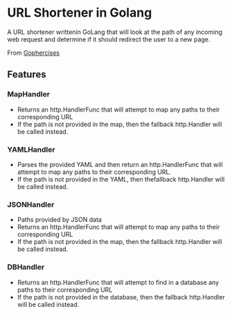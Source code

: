 # URL Shortener in Golang 

A URL shortener writtenin GoLang that will look at the path of any incoming web request and determine if it should redirect the user to a new page.


From [Gophercises](https://gophercises.com/)


## Features 
### MapHandler
- Returns an http.HandlerFunc that will attempt to map any paths to their corresponding URL 
- If the path is not provided in the map, then the fallback http.Handler will be called instead.

### YAMLHandler
- Parses the provided YAML and then return an http.HandlerFunc that will attempt to map any paths to their corresponding URL. 
- If the path is not provided in the YAML, then thefallback http.Handler  will be called instead.

### JSONHandler 
- Paths provided by JSON data
- Returns an http.HandlerFunc that will attempt to map any paths to their corresponding URL 
- If the path is not provided in the map, then the fallback http.Handler will be called instead.


### DBHandler
- Returns an http.HandlerFunc that will attempt to find in a database any paths to their corresponding URL 
- If the path is not provided in the database, then the fallback http.Handler will be called instead.